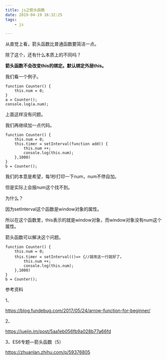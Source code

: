 ```yaml
---
title: js之箭头函数
date: 2019-04-19 16:32:25
tags:
	- js

---
```




从直觉上看，箭头函数比普通函数要简洁一点。

除了这个，还有什么本质上的不同吗？

**箭头函数不会改变this的绑定。默认绑定外层this。**

我们看一个例子。

```
function Counter() {
    this.num = 0;
}
a = Counter();
console.log(a.num);
```

上面这样没有问题。

我们再继续加一点代码。

```
function Counter() {
    this.num = 0;
    this.timer = setInterval(function add() {
    	this.num ++;
    	console.log(this.num);
    },1000)
}
b = Counter();
```

我们的本意是希望，每1秒打印一下num，num不停自加。

但是实际上会报num这个找不到。

为什么？

因为setInterval这个函数是window对象的属性。

所以在这个函数里，this表示的就是window对象，而window对象没有num这个属性。

箭头函数可以解决这个问题。

```
function Counter() {
    this.num = 0;
    this.timer = setInterval(()=> {//就改这一行就好了。
    	this.num ++;
    	console.log(this.num);
    },1000)
}
b = Counter();
```









参考资料

1、

https://blog.fundebug.com/2017/05/24/arrow-function-for-beginner/

2、

https://juejin.im/post/5aa1eb056fb9a028b77a66fd

3、ES6专题—箭头函数（5）

https://zhuanlan.zhihu.com/p/59376805